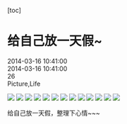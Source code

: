 [toc]

# 给自己放一天假~
<div id="update-time">2014-03-16 10:41:00</div>
<div id="create-time">2014-03-16 10:41:00</div>
<div id="blog-id">26</div>
<div id="tags">Picture,Life</div>

![](http://ontheroad.qiniudn.com/20140316_1.png)
![](http://ontheroad.qiniudn.com/20140316_2.png)
![](http://ontheroad.qiniudn.com/20140316_3.png)
![](http://ontheroad.qiniudn.com/20140316_4.png)
![](http://ontheroad.qiniudn.com/20140316_5.png)
![](http://ontheroad.qiniudn.com/20140316_6.png)
![](http://ontheroad.qiniudn.com/20140316_7.png)
![](http://ontheroad.qiniudn.com/20140316_8.png)
![](http://ontheroad.qiniudn.com/20140316_9.png)
![](http://ontheroad.qiniudn.com/20140316_10.png)
![](http://ontheroad.qiniudn.com/20140316_11.png)
![](http://ontheroad.qiniudn.com/20140316_12.png)
![](http://ontheroad.qiniudn.com/20140316_13.png)

给自己放一天假，整理下心情~~~